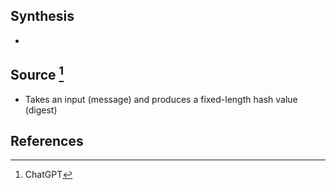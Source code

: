 ## Synthesis
- 
## Source [^1]
- Takes an input (message) and produces a fixed-length hash value (digest)
## References

[^1]: ChatGPT